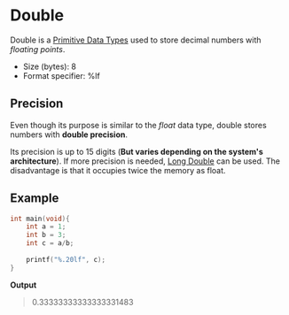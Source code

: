 # Double
Double is a [Primitive Data Types](./CS50x_Primitive-Data-Types.md) used to store decimal numbers with *floating points*.

- Size (bytes): 8
- Format specifier: %lf

## Precision
Even though its purpose is similar to the *float* data type, double stores numbers with **double precision**.

Its precision is up to 15 digits (**But varies depending on the system's architecture**). If more precision is needed, [Long Double](./CS50x_Long-Double.md) can be used.
The disadvantage is that it occupies twice the memory as float.

## Example
```C
int main(void){
    int a = 1; 
    int b = 3;
    int c = a/b;
    
    printf("%.20lf", c);
}
```

**Output**
> 0.33333333333333331483
